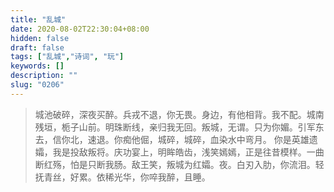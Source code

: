 ```yaml
---
title: "乱城"
date: 2020-08-02T22:30:04+08:00
hidden: false
draft: false
tags: ["乱城","诗词", "玩"]
keywords: []
description: ""
slug: "0206"
---
```


> 城池破碎，深夜买醉。兵戎不退，你无畏。身边，有他相背。我不配。城南残垣，栀子山前。明珠断线，亲归我无回。叛城，无谓。只为你媚。引军东去，信你北，速退。你痴他倔，城碎，城碎，血染水中弯月。
> 你是英雄遗孀，我是投敌叛将。庆功宴上，明眸皓齿，浅笑嫣嫣，正是往昔模样。一曲断红殇，怕是只断我肠。敌王笑，叛城为红孀。夜。白刃入肋，你流泪。轻抚青丝，好累。依稀光华，你啐我醉，且睡。
<!--more-->